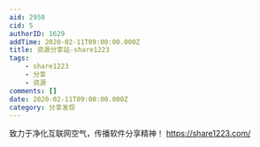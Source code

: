 ```yaml
---
aid: 2950
cid: 5
authorID: 1629
addTime: 2020-02-11T09:00:00.000Z
title: 资源分享站-share1223
tags:
    - share1223
    - 分享
    - 资源
comments: []
date: 2020-02-11T09:00:00.000Z
category: 分享发现
---
```


致力于净化互联网空气，传播软件分享精神！ https://share1223.com/
